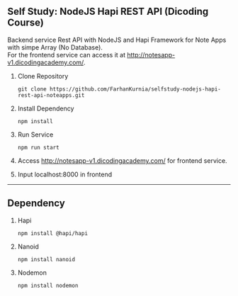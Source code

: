 ## Self Study: NodeJS Hapi REST API (Dicoding Course)
Backend service Rest API with NodeJS and Hapi Framework for Note Apps with simpe Array (No Database). </br>
For the frontend service can access it at http://notesapp-v1.dicodingacademy.com/. </br>
1. Clone Repository </br>
    ```
    git clone https://github.com/FarhanKurnia/selfstudy-nodejs-hapi-rest-api-noteapps.git
    ```

2. Install Dependency </br>
    ```
    npm install
    ```

3. Run Service</br>
    ```
    npm run start
    ```

4. Access http://notesapp-v1.dicodingacademy.com/ for frontend service.</br>

5. Input localhost:8000 in frontend</br>

---
## Dependency
1. Hapi</br>
    ```
    npm install @hapi/hapi
    ```

2. Nanoid</br>
    ```
    npm install nanoid
    ```

8. Nodemon</br>
    ```
    npm install nodemon
    ```
